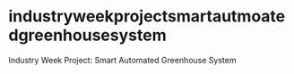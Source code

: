# industryweekprojectsmartautmoatedgreenhousesystem
Industry Week Project: Smart Automated Greenhouse System
